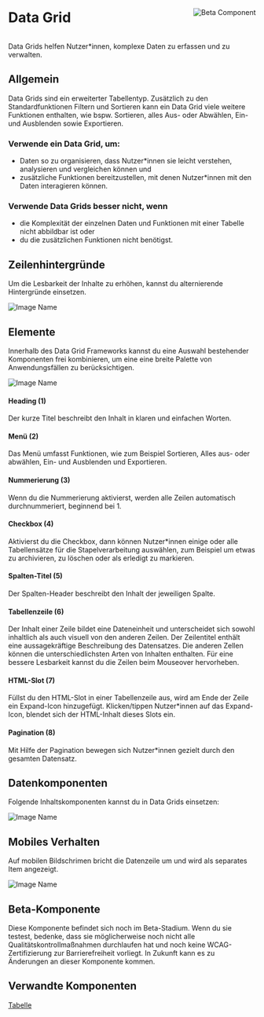 <div style="display: inline-flex; align-items: center; justify-content: space-between; width: 100%;">
    <h1>Data Grid</h1>
    <img src="assets/beta.png" alt="Beta Component" />
</div>

Data Grids helfen Nutzer\*innen, komplexe Daten zu erfassen und zu verwalten.

## Allgemein

Data Grids sind ein erweiterter Tabellentyp. Zusätzlich zu den Standardfunktionen Filtern und Sortieren kann ein Data Grid viele weitere Funktionen enthalten, wie bspw. Sortieren, alles Aus- oder Abwählen, Ein- und Ausblenden sowie Exportieren.

### Verwende ein Data Grid, um:

- Daten so zu organisieren, dass Nutzer\*innen sie leicht verstehen, analysieren und vergleichen können und
- zusätzliche Funktionen bereitzustellen, mit denen Nutzer\*innen mit den Daten interagieren können.

### Verwende Data Grids besser nicht, wenn

- die Komplexität der einzelnen Daten und Funktionen mit einer Tabelle nicht abbildbar ist oder
- du die zusätzlichen Funktionen nicht benötigst.

## Zeilenhintergründe

Um die Lesbarkeit der Inhalte zu erhöhen, kannst du alternierende Hintergründe einsetzen.

![Image Name](assets/3_components/data-grid/Backgrounds_de.png)

## Elemente

Innerhalb des Data Grid Frameworks kannst du eine Auswahl bestehender Komponenten frei kombinieren, um eine eine breite Palette von Anwendungsfällen zu berücksichtigen.

![Image Name](assets/3_components/data-grid/elements.png)

#### Heading (1)

Der kurze Titel beschreibt den Inhalt in klaren und einfachen Worten.

#### Menü (2)

Das Menü umfasst Funktionen, wie zum Beispiel Sortieren, Alles aus- oder abwählen, Ein- und Ausblenden und Exportieren.

#### Nummerierung (3)

Wenn du die Nummerierung aktivierst, werden alle Zeilen automatisch durchnummeriert, beginnend bei 1.

#### Checkbox (4)

Aktivierst du die Checkbox, dann können Nutzer\*innen einige oder alle Tabellensätze für die Stapelverarbeitung auswählen, zum Beispiel um etwas zu archivieren, zu löschen oder als erledigt zu markieren.

#### Spalten-Titel (5)

Der Spalten-Header beschreibt den Inhalt der jeweiligen Spalte.

#### Tabellenzeile (6)

Der Inhalt einer Zeile bildet eine Dateneinheit und unterscheidet sich sowohl inhaltlich als auch visuell von den anderen Zeilen. Der Zeilentitel enthält eine aussagekräftige Beschreibung des Datensatzes. Die anderen Zellen können die unterschiedlichsten Arten von Inhalten enthalten. Für eine bessere Lesbarkeit kannst du die Zeilen beim Mouseover hervorheben.

#### HTML-Slot (7)

Füllst du den HTML-Slot in einer Tabellenzeile aus, wird am Ende der Zeile ein Expand-Icon hinzugefügt. Klicken/tippen Nutzer\*innen auf das Expand-Icon, blendet sich der HTML-Inhalt dieses Slots ein.

#### Pagination (8)

Mit Hilfe der Pagination bewegen sich Nutzer\*innen gezielt durch den gesamten Datensatz.

## Datenkomponenten

Folgende Inhaltskomponenten kannst du in Data Grids einsetzen:

![Image Name](assets/3_components/data-grid/Data_components_de.png)

## Mobiles Verhalten

Auf mobilen Bildschrimen bricht die Datenzeile um und wird als separates Item angezeigt.

![Image Name](assets/3_components/data-grid/Mobile.png)

## Beta-Komponente

Diese Komponente befindet sich noch im Beta-Stadium. Wenn du sie testest, bedenke, dass sie möglicherweise noch nicht alle Qualitätskontrollmaßnahmen durchlaufen hat und noch keine WCAG-Zertifizierung zur Barrierefreiheit vorliegt. In Zukunft kann es zu Änderungen an dieser Komponente kommen.

## Verwandte Komponenten

<a href="?path=/usage/components-table--standard">Tabelle</a>
